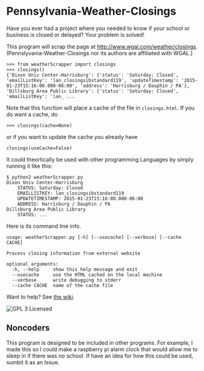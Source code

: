 # Pennsylvania-Weather-Closings
Have you ever had a project where you needed to know if your school or business is closed or delayed? Your problem is solved!

This program will scrap the page at http://www.wgal.com/weather/closings. (Pennslyvania-Weather-Closings nor its authors are affiliated with WGAL.)

```
>>> from weatherScrapper import closings
>>> closings()
{'Dixon Univ Center-Harrisburg': {'status': 'Saturday: Closed', 'emailListKey': 'lan_closingsibstandard119', 'updateTimestamp': '2015-01-23T15:16:00.000-06:00', 'address': 'Harrisburg / Dauphin / PA'}, 'Dillsburg Area Public Library': {'status': 'Saturday: Closed', 'emailListKey': 'lan_ ...
```

Note that this function will place a cache of the file in `closings.html`. If you do want a cache, do

```
>>> closings(cache=None)
```

or if you want to update the cache you already have

```
closings(useCache=False)
```

It could theortically be used with other programming Languages by simply running it like this:

```
$ python2 weatherScrapper.py
Dixon Univ Center-Harrisburg
	STATUS: Saturday: Closed
	EMAILLISTKEY: lan_closingsibstandard119
	UPDATETIMESTAMP: 2015-01-23T15:16:00.000-06:00
	ADDRESS: Harrisburg / Dauphin / PA
Dillsburg Area Public Library
	STATUS: ...
```

Here is its command line info.

```
usage: weatherScrapper.py [-h] [--usecache] [--verbose] [--cache CACHE]

Process closing information from external website

optional arguments:
  -h, --help     show this help message and exit
  --usecache     use the HTML cached on the local machine
  --verbose      write debugging to stderr
  --cache CACHE  name of the cache file
```

Want to help? See [the wiki](../../wiki).

![GPL 3 Licensed](https://www.gnu.org/graphics/gplv3-127x51.png)

## Noncoders
This program is designed to be included in other programs. For example, I made this so I could make a raspberry pi alarm  clock that would allow me to sleep in if there was no school. If have an idea for how this could be used, sumbit it as an Issue.
